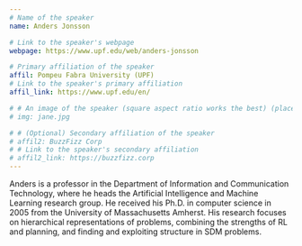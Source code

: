 ```yaml
---
# Name of the speaker
name: Anders Jonsson

# Link to the speaker's webpage
webpage: https://www.upf.edu/web/anders-jonsson

# Primary affiliation of the speaker
affil: Pompeu Fabra University (UPF)
# Link to the speaker's primary affiliation
affil_link: https://www.upf.edu/en/

# # An image of the speaker (square aspect ratio works the best) (place in the `assets/img/speakers` directory)
# img: jane.jpg

# # (Optional) Secondary affiliation of the speaker
# affil2: BuzzFizz Corp
# # Link to the speaker's secondary affiliation 
# affil2_link: https://buzzfizz.corp
---
```


<!-- Whatever you write below will show up as the speaker's bio -->

Anders is a professor in the Department of Information and Communication Technology, where he heads the Artificial Intelligence and Machine Learning research group. He received his Ph.D. in computer science in 2005 from the University of Massachusetts Amherst. His research focuses on hierarchical representations of problems, combining the strengths of RL and planning, and finding and exploiting structure in SDM problems.